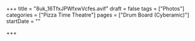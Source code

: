 +++
title = "8uk_16TfxJPWfxwVcfes.avif"
draft = false
tags = ["Photos"]
categories = ["Pizza Time Theatre"]
pages = ["Drum Board (Cyberamic)"]
startDate = ""

+++
